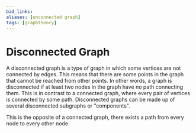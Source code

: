 ```yaml
---
bad_links: 
aliases: [unconnected graph]
tags: [graphtheory]
---
```

# Disconnected Graph

A disconnected graph is a type of graph in which some vertices are not connected by edges. This means that there are some points in the graph that cannot be reached from other points. In other words, a graph is disconnected if at least two nodes in the graph have no path connecting them. This is in contrast to a connected graph, where every pair of vertices is connected by some path. Disconnected graphs can be made up of several disconnected subgraphs or "components".

This is the opposite of a connected graph, there exists a path from every node to every other node
